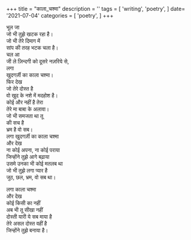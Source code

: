 +++
title = "काला_चश्मा"
description = ''
tags = [
'writing',
'poetry',
]
date= '2021-07-04'
categories = [
'poetry',
]
+++

     
भूल जा     
जो भी तुझे खटक रहा है।     
जो भी तेरे दिमाग में     
सांप की तरह भटक चला है।     
चल आ     
जी ले ज़िन्दगी को दूसरे नज़रिये से,     
लगा     
खुदगर्ज़ी का काला चश्मा।     
फिर देख     
जो तेरे दोस्त है     
वो खुद के नशे में मदहोश है।     
कोई और नहीं है तेरा     
तेरे मा बाबा के अलावा।     
जो भी समजता था तू     
की सच है     
भ्रम है वो सब।     
लगा खुदगर्ज़ी का काला चश्मा     
और देख     
ना कोई अपना, ना कोई पराया     
जिन्होंने तुझे आगे बढ़ाया     
उसमे उनका भी कोई मतलब था     
जो भी तुझे लगा प्यार है     
जुठ, छल, भ्रम, वो सब था।     
     
लगा काला चश्मा     
और देख     
कोई किसी का नहीं     
अब भी तू सीखा नहीं     
दोस्ती यारी ये सब माया है     
तेरे असल दोस्त वहीं है     
जिन्होंने तुझे बनाया है।     
     
     

